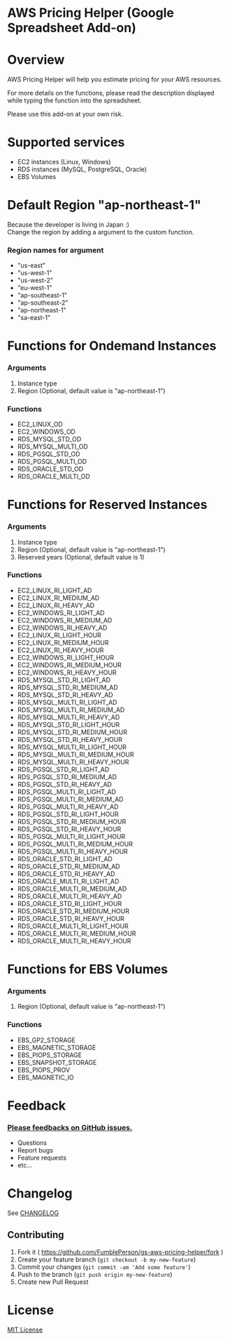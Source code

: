 AWS Pricing Helper (Google Spreadsheet Add-on)
==========
# Overview

AWS Pricing Helper will help you estimate pricing for your AWS resources.

For more details on the functions, please read the description displayed while typing the function into the spreadsheet.

Please use this add-on at your own risk.

# Supported services

- EC2 instances (Linux, Windows)
- RDS instances (MySQL, PostgreSQL, Oracle)
- EBS Volumes

# Default Region "ap-northeast-1"

Because the developer is living in Japan :)  
Change the region by adding a argument to the custom function.

### Region names for argument

- "us-east"
- "us-west-1"
- "us-west-2"
- "eu-west-1"
- "ap-southeast-1"
- "ap-southeast-2"
- "ap-northeast-1"
- "sa-east-1"

# Functions for Ondemand Instances

### Arguments

1. Instance type
1. Region (Optional, default value is "ap-northeast-1")

### Functions
- EC2_LINUX_OD
- EC2_WINDOWS_OD
- RDS_MYSQL_STD_OD
- RDS_MYSQL_MULTI_OD
- RDS_PGSQL_STD_OD
- RDS_PGSQL_MULTI_OD
- RDS_ORACLE_STD_OD
- RDS_ORACLE_MULTI_OD

# Functions for Reserved Instances

### Arguments
1. Instance type
1. Region (Optional, default value is "ap-northeast-1")
1. Reserved years (Optional, default value is 1)

### Functions
- EC2_LINUX_RI_LIGHT_AD
- EC2_LINUX_RI_MEDIUM_AD
- EC2_LINUX_RI_HEAVY_AD
- EC2_WINDOWS_RI_LIGHT_AD
- EC2_WINDOWS_RI_MEDIUM_AD
- EC2_WINDOWS_RI_HEAVY_AD
- EC2_LINUX_RI_LIGHT_HOUR
- EC2_LINUX_RI_MEDIUM_HOUR
- EC2_LINUX_RI_HEAVY_HOUR
- EC2_WINDOWS_RI_LIGHT_HOUR
- EC2_WINDOWS_RI_MEDIUM_HOUR
- EC2_WINDOWS_RI_HEAVY_HOUR
- RDS_MYSQL_STD_RI_LIGHT_AD
- RDS_MYSQL_STD_RI_MEDIUM_AD
- RDS_MYSQL_STD_RI_HEAVY_AD
- RDS_MYSQL_MULTI_RI_LIGHT_AD
- RDS_MYSQL_MULTI_RI_MEDIUM_AD
- RDS_MYSQL_MULTI_RI_HEAVY_AD
- RDS_MYSQL_STD_RI_LIGHT_HOUR
- RDS_MYSQL_STD_RI_MEDIUM_HOUR
- RDS_MYSQL_STD_RI_HEAVY_HOUR
- RDS_MYSQL_MULTI_RI_LIGHT_HOUR
- RDS_MYSQL_MULTI_RI_MEDIUM_HOUR
- RDS_MYSQL_MULTI_RI_HEAVY_HOUR
- RDS_PGSQL_STD_RI_LIGHT_AD
- RDS_PGSQL_STD_RI_MEDIUM_AD
- RDS_PGSQL_STD_RI_HEAVY_AD
- RDS_PGSQL_MULTI_RI_LIGHT_AD
- RDS_PGSQL_MULTI_RI_MEDIUM_AD
- RDS_PGSQL_MULTI_RI_HEAVY_AD
- RDS_PGSQL_STD_RI_LIGHT_HOUR
- RDS_PGSQL_STD_RI_MEDIUM_HOUR
- RDS_PGSQL_STD_RI_HEAVY_HOUR
- RDS_PGSQL_MULTI_RI_LIGHT_HOUR
- RDS_PGSQL_MULTI_RI_MEDIUM_HOUR
- RDS_PGSQL_MULTI_RI_HEAVY_HOUR
- RDS_ORACLE_STD_RI_LIGHT_AD
- RDS_ORACLE_STD_RI_MEDIUM_AD
- RDS_ORACLE_STD_RI_HEAVY_AD
- RDS_ORACLE_MULTI_RI_LIGHT_AD
- RDS_ORACLE_MULTI_RI_MEDIUM_AD
- RDS_ORACLE_MULTI_RI_HEAVY_AD
- RDS_ORACLE_STD_RI_LIGHT_HOUR
- RDS_ORACLE_STD_RI_MEDIUM_HOUR
- RDS_ORACLE_STD_RI_HEAVY_HOUR
- RDS_ORACLE_MULTI_RI_LIGHT_HOUR
- RDS_ORACLE_MULTI_RI_MEDIUM_HOUR
- RDS_ORACLE_MULTI_RI_HEAVY_HOUR

# Functions for EBS Volumes

### Arguments
1. Region (Optional, default value is "ap-northeast-1")

### Functions
- EBS_GP2_STORAGE
- EBS_MAGNETIC_STORAGE
- EBS_PIOPS_STORAGE
- EBS_SNAPSHOT_STORAGE
- EBS_PIOPS_PROV
- EBS_MAGNETIC_IO

# Feedback

### [Please feedbacks on GitHub issues.](https://github.com/FumblePerson/gs-aws-pricing-helper/issues)
- Questions
- Report bugs
- Feature requests
- etc...

# Changelog

See [CHANGELOG](https://github.com/FumblePerson/gs-aws-pricing-helper/blob/master/CHANGELOG.md)

## Contributing

1. Fork it ( https://github.com/FumblePerson/gs-aws-pricing-helper/fork )
2. Create your feature branch (`git checkout -b my-new-feature`)
3. Commit your changes (`git commit -am 'Add some feature'`)
4. Push to the branch (`git push origin my-new-feature`)
5. Create new Pull Request

# License

[MIT License](https://github.com/FumblePerson/gs-aws-pricing-helper/blob/master/LICENSE.txt)
